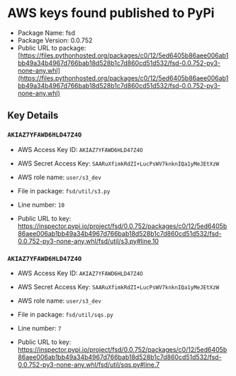 # AWS keys found published to PyPi

* Package Name: fsd
* Package Version: 0.0.752
* Public URL to package: [https://files.pythonhosted.org/packages/c0/12/5ed6405b86aee006ab1bb49a34b4967d766bab18d528b1c7d860cd51d532/fsd-0.0.752-py3-none-any.whl](https://files.pythonhosted.org/packages/c0/12/5ed6405b86aee006ab1bb49a34b4967d766bab18d528b1c7d860cd51d532/fsd-0.0.752-py3-none-any.whl)

## Key Details

### `AKIAZ7YFAWD6HLD47Z4O`

* AWS Access Key ID: `AKIAZ7YFAWD6HLD47Z4O`
* AWS Secret Access Key: `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` 
* AWS role name: `user/s3_dev`
* File in package: `fsd/util/s3.py`
* Line number: `10`

* Public URL to key: https://inspector.pypi.io/project/fsd/0.0.752/packages/c0/12/5ed6405b86aee006ab1bb49a34b4967d766bab18d528b1c7d860cd51d532/fsd-0.0.752-py3-none-any.whl/fsd/util/s3.py#line.10



### `AKIAZ7YFAWD6HLD47Z4O`

* AWS Access Key ID: `AKIAZ7YFAWD6HLD47Z4O`
* AWS Secret Access Key: `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` 
* AWS role name: `user/s3_dev`
* File in package: `fsd/util/sqs.py`
* Line number: `7`

* Public URL to key: https://inspector.pypi.io/project/fsd/0.0.752/packages/c0/12/5ed6405b86aee006ab1bb49a34b4967d766bab18d528b1c7d860cd51d532/fsd-0.0.752-py3-none-any.whl/fsd/util/sqs.py#line.7


